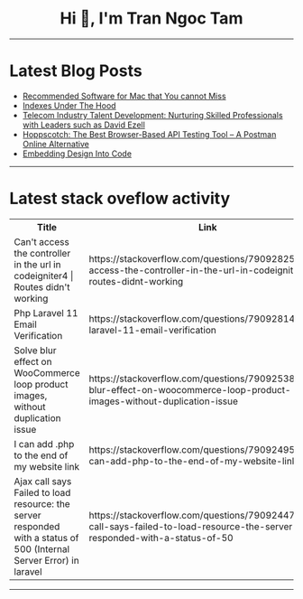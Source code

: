 <h1 align="center">Hi 👋, I'm Tran Ngoc Tam</h1>

---

# Latest Blog Posts 
<!-- BLOG-POST-LIST:START -->
- [Recommended Software for Mac that You cannot Miss](https://dev.to/angelaswift/recommended-software-for-mac-that-you-cannot-miss-2l8i)
- [Indexes Under The Hood](https://dev.to/metis/indexes-under-the-hood-44kp)
- [Telecom Industry Talent Development: Nurturing Skilled Professionals with Leaders such as David Ezell](https://dev.to/davidezell/telecom-industry-talent-development-nurturing-skilled-professionals-with-leaders-such-as-david-ezell-225o)
- [Hoppscotch: The Best Browser-Based API Testing Tool – A Postman Online Alternative](https://dev.to/hoppscotch/hoppscotch-the-best-browser-based-api-testing-tool-a-postman-online-alternative-2b50)
- [Embedding Design Into Code](https://dev.to/m0n0x41d/embedding-design-into-code-n4e)
<!-- BLOG-POST-LIST:END -->

---

# Latest stack oveflow activity
<table>
  <tr><th>Title</th><th>Link</th></tr>
  <!-- STACKOVERFLOW:START --><tr><td>Can&#39;t access the controller in the url in codeigniter4 | Routes didn&#39;t working</td><td>https://stackoverflow.com/questions/79092825/cant-access-the-controller-in-the-url-in-codeigniter4-routes-didnt-working</td></tr><tr><td>Php Laravel 11 Email Verification</td><td>https://stackoverflow.com/questions/79092814/php-laravel-11-email-verification</td></tr><tr><td>Solve blur effect on WooCommerce loop product images, without duplication issue</td><td>https://stackoverflow.com/questions/79092538/solve-blur-effect-on-woocommerce-loop-product-images-without-duplication-issue</td></tr><tr><td>I can add .php to the end of my website link</td><td>https://stackoverflow.com/questions/79092495/i-can-add-php-to-the-end-of-my-website-link</td></tr><tr><td>Ajax call says Failed to load resource: the server responded with a status of 500 &lpar;Internal Server Error&rpar; in laravel</td><td>https://stackoverflow.com/questions/79092447/ajax-call-says-failed-to-load-resource-the-server-responded-with-a-status-of-50</td></tr><!-- STACKOVERFLOW:END -->
</table>

---


